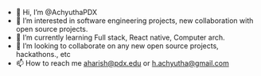 - 👋 Hi, I’m @AchyuthaPDX
- 👀 I’m interested in software engineering projects, new collaboration with open source projects. 
- 🌱 I’m currently learning Full stack, React native, Computer arch.
- 💞️ I’m looking to collaborate on any new open source projects, hackathons., etc 
- 📫 How to reach me aharish@pdx.edu or h.achyutha@gmail.com

<!---
AchyuthaPDX/AchyuthaPDX is a ✨ special ✨ repository because its `README.md` (this file) appears on your GitHub profile.
You can click the Preview link to take a look at your changes.
--->
